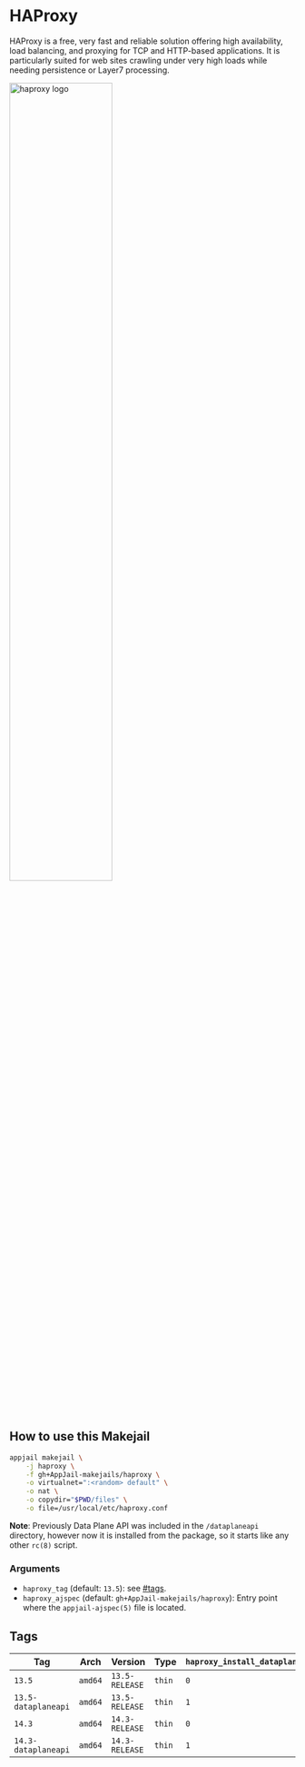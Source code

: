 # HAProxy

HAProxy is a free, very fast and reliable solution offering high availability, load balancing, and proxying for TCP and HTTP-based applications. It is particularly suited for web sites crawling under very high loads while needing persistence or Layer7 processing.

<img src="https://i.ibb.co/2YRDg0W/haproxy.jpg" width="60%" height="auto" alt="haproxy logo">

## How to use this Makejail

```sh
appjail makejail \
    -j haproxy \
    -f gh+AppJail-makejails/haproxy \
    -o virtualnet=":<random> default" \
    -o nat \
    -o copydir="$PWD/files" \
    -o file=/usr/local/etc/haproxy.conf
```

**Note**: Previously Data Plane API was included in the `/dataplaneapi` directory, however now it is installed from the package, so it starts like any other `rc(8)` script.

### Arguments

* `haproxy_tag` (default: `13.5`): see [#tags](#tags).
* `haproxy_ajspec` (default: `gh+AppJail-makejails/haproxy`): Entry point where the `appjail-ajspec(5)` file is located.

## Tags

| Tag                     | Arch     | Version            | Type   | `haproxy_install_dataplaneapi` |
| ----------------------- | -------- | ------------------ | ------ | ------------------------------ |
| `13.5`              | `amd64`  | `13.5-RELEASE` | `thin` |              `0`               |
| `13.5-dataplaneapi` | `amd64`  | `13.5-RELEASE` | `thin` |              `1`               |
| `14.3`              | `amd64`  | `14.3-RELEASE` | `thin` |              `0`               |
| `14.3-dataplaneapi` | `amd64`  | `14.3-RELEASE` | `thin` |              `1`               |
